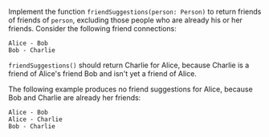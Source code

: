 

Implement the function `friendSuggestions(person: Person)` to return friends of
friends of `person`, excluding those people who are already his or her friends.
Consider the following friend connections:

```text
Alice - Bob
Bob - Charlie
```

`friendSuggestions()` should return Charlie for Alice, because Charlie is a
friend of Alice's friend Bob and isn't yet a friend of Alice.

The following example produces no friend suggestions for Alice, because Bob and
Charlie are already her friends:

```text
Alice - Bob
Alice - Charlie
Bob - Charlie
```
